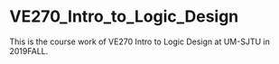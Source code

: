 # VE270_Intro_to_Logic_Design
This is the course work of VE270 Intro to Logic Design at UM-SJTU in 2019FALL.
